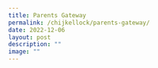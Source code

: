 ```yaml
---
title: Parents Gateway
permalink: /chijkellock/parents-gateway/
date: 2022-12-06
layout: post
description: ""
image: ""
---
```

